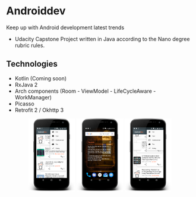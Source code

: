 # Androiddev
Keep up with Android development latest trends
- Udacity Capstone Project written in Java according to the Nano degree rubric rules.

## Technologies
- Kotlin (Coming soon)
- RxJava 2
- Arch components (Room - ViewModel - LifeCycleAware - WorkManager)
- Picasso
- Retrofit 2 / Okhttp 3  
<p align="center">
<img src="art/1.png" alt="Screenshot 1" width="25%"/>
<img src="art/2.png" alt="Screenshot 2"  width="25%"/>
<img src="art/3.png" alt="Screenshot 3"  width="25%"/>
</p>
